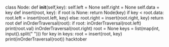 class Node: 
    def __init__(self,key): 
        self.left = None
        self.right = None
        self.data = key 
def insert(root, key):
    if root is None:
        return Node(key)
    if key < root.data:
        root.left = insert(root.left, key)
    else:
        root.right = insert(root.right, key)
    return root
def inOrderTraversal(root): 
    if root: 
        inOrderTraversal(root.left) 
        print(root.val) 
        inOrderTraversal(root.right) 
root = None
keys = list(map(int, input().split(" ")))
for key in keys:
    root = insert(root, key)
print(inOrderTraversal(root))
hacktober

